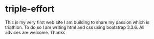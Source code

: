 # triple-effort
This is my very first web site I am building to share my passion which is triathlon. To do so I am writing html and css using bootstrap 3.3.6. All advices are welcome. Thanks
